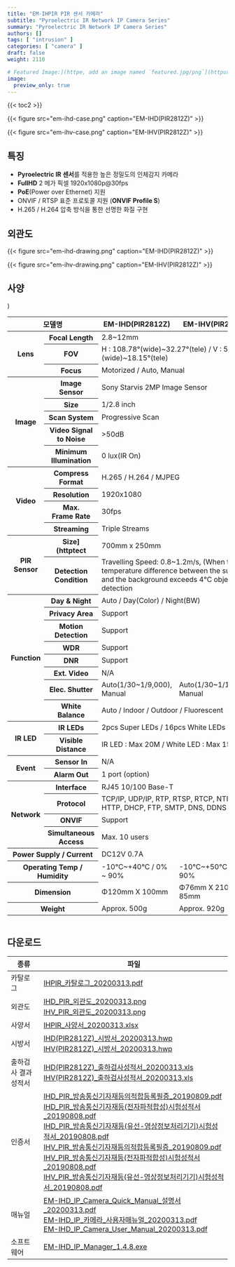 ```yaml
---
title: "EM-IHPIR PIR 센서 카메라"
subtitle: "Pyroelectric IR Network IP Camera Series"
summary: "Pyroelectric IR Network IP Camera Series"
authors: []
tags: [ "intrusion" ]
categories: [ "camera" ]
draft: false
weight: 2110

# Featured Image:](httpe, add an image named `featured.jpg/png`](httpur page's folder.)
image:
  preview_only: true
---
```


{{< toc2 >}}

<div class="container">
<div class="row justify-content-center align-items-end">
<div class="col-sm-6">

{{< figure src="em-ihd-case.png" caption="EM-IHD(PIR2812Z)" >}}

</div>
<div class="col-sm-6">

{{< figure src="em-ihv-case.png" caption="EM-IHV(PIR2812Z)" >}}

</div>
</div>
</div>

## 특징

- **Pyroelectric IR 센서**를 적용한 높은 정밀도의 인체감지 카메라
- **FullHD** 2 메가 픽셀 1920x1080p@30fps
- **PoE**(Power over Ethernet) 지원
- ONVIF / RTSP 표준 프로토콜 지원 (**ONVIF Profile S**)
- H.265 / H.264 압축 방식을 통한 선명한 화질 구현

## 외관도

<div class="container">
<div class="row justify-content-center align-items-end">
<div class="col-sm-6">

{{< figure src="em-ihd-drawing.png" caption="EM-IHD(PIR2812Z)" >}}

</div>
<div class="col-sm-6">

{{< figure src="em-ihv-drawing.png" caption="EM-IHV(PIR2812Z)" >}}

</div>
</div>
</div>

## 사양

<div style="overflow-x: auto">
<table class="spec">
<thead>
<tr>
<th colspan="2">모델명</th>
<th>EM-IHD(PIR2812Z)</th>
<th>EM-IHV(PIR2812Z)</th>
</tr>
</thead>
<tbody>
<tr>
<th rowspan="3">Lens</th>
<th>Focal Length</th>
<td colspan="2">2.8~12mm</td>
</tr>
<tr>
<th>FOV</th>
<td colspan="2">H : 108.78°(wide)~32.27°(tele) / V : 57.22°(wide)~18.15°(tele)</td>
</tr>
<tr>
<th>Focus</th>
<td colspan="2">Motorized / Auto, Manual</td>
</tr>
<tr>
<th rowspan="5">Image</th>
<th>Image Sensor</th>
<td colspan="2">Sony Starvis 2MP Image Sensor</td>
</tr>
<tr>
<th>Size</th>
<td colspan="2">1/2.8 inch</td>
</tr>
<tr>
<th>Scan System</th>
<td colspan="2">Progressive Scan</td>
</tr>
<tr>
<th>Video Signal<br>to Noise</th>
<td colspan="2">&gt;50dB</td>
</tr>
<tr>
<th>Minimum<br>Illumination</th>
<td colspan="2">0 lux(IR On)</td>
</tr>
<tr>
<th rowspan="4">Video</th>
<th>Compress<br>Format</th>
<td colspan="2">H.265 / H.264 / MJPEG</td>
</tr>
<tr>
<th>Resolution</th>
<td colspan="2">1920x1080</td>
</tr>
<tr>
<th>Max.<br>Frame Rate</th>
<td colspan="2">30fps</td>
</tr>
<tr>
<th>Streaming</th>
<td colspan="2">Triple Streams</td>
</tr>
<tr>
<th rowspan="2">PIR<br>Sensor</th>
<th>Size](httptect</th>)
<td colspan="2">700mm x 250mm</td>
</tr>
<tr>
<th>Detection<br>Condition</th>
<td colspan="2">Travelling Speed: 0.8~1.2m/s, (When the temperature difference between the subject and the background exceeds 4℃ object detection</td>
</tr>
<tr>
<th rowspan="8">Function</th>
<th>Day & Night</th>
<td colspan="2">Auto / Day(Color) / Night(BW)</td>
</tr>
<tr>
<th>Privacy Area</th>
<td colspan="2">Support</td>
</tr>
<tr>
<th>Motion<br>Detection</th>
<td colspan="2">Support</td>
</tr>
<tr>
<th>WDR</th>
<td colspan="2">Support</td>
</tr>
<tr>
<th>DNR</th>
<td colspan="2">Support</td>
</tr>
<tr>
<th>Ext. Video</th>
<td colspan="2">N/A</td>
</tr>
<tr>
<th>Elec. Shutter</th>
<td>Auto(1/30~1/9,000), Manual</td>
<td>Auto(1/30~1/15,000), Manual</td>
</tr>
<tr>
<th>White Balance</th>
<td colspan="2">Auto / Indoor / Outdoor / Fluorescent</td>
</tr>
<tr>
<th rowspan="2">IR LED</th>
<th>IR LEDs</th>
<td colspan="2">2pcs Super LEDs / 16pcs White LEDs</td>
</tr>
<tr>
<th>Visible<br>Distance</th>
<td colspan="2">IR LED : Max 20M / White LED : Max 15M</td>
</tr>
<tr>
<th rowspan="2">Event</th>
<th>Sensor In</th>
<td colspan="2">N/A</td>
</tr>
<tr>
<th>Alarm Out</th>
<td colspan="2">1 port (option)</td>
</tr>
<tr>
<th rowspan="4">Network</th>
<th>Interface</th>
<td colspan="2">RJ45 10/100 Base-T</td>
</tr>
<tr>
<th>Protocol</th>
<td colspan="2">TCP/IP, UDP/IP, RTP, RTSP, RTCP, NTP, HTTP, DHCP, FTP, SMTP, DNS, DDNS</td>
</tr>
<tr>
<th>ONVIF</th>
<td colspan="2">Support</td>
</tr>
<tr>
<th>Simultaneous<br>Access</th>
<td colspan="2">Max. 10 users</td>
</tr>
<tr>
<th colspan="2">Power Supply / Current</th>
<td colspan="2">DC12V 0.7A</td>
</tr>
<tr>
<th colspan="2">Operating Temp / Humidity</th>
<td>-10℃~+40℃ / 0% ~ 90%</td>
<td>-10℃~+50℃ / 0% ~ 90%</td>
</tr>
<tr>
<th colspan="2">Dimension</th>
<td>Φ120mm X 100mm</td>
<td>Φ76mm X 210mm X 85mm</td>
</tr>
<tr>
<th colspan="2">Weight</th>
<td>Approx. 500g</td>
<td>Approx. 920g</td>
</tr>
</tbody>
</table>
</div>

## 다운로드

종류 | 파일
---- | ----
카탈로그 | [IHPIR_카탈로그_20200313.pdf](https://www.emstone.com/data/sales/ko/IHPIR_카탈로그_20200313.pdf)
외관도 | [IHD_PIR_외관도_20200313.png](https://www.emstone.com/data/sales/ko/IHD_PIR_외관도_20200313.png)<br>[IHV_PIR_외관도_20200313.png](https://www.emstone.com/data/sales/ko/IHV_PIR_외관도_20200313.png)
사양서 | [IHPIR_사양서_20200313.xlsx](https://www.emstone.com/data/sales/ko/IHPIR_사양서_20200313.xlsx)
시방서 | [IHD(PIR2812Z)_시방서_20200313.hwp](https://www.emstone.com/data/sales/ko/IHD(PIR2812Z)_시방서_20200313.hwp)<br>[IHV(PIR2812Z)_시방서_20200313.hwp](https://www.emstone.com/data/sales/ko/IHV(PIR2812Z)_시방서_20200313.hwp)
출하검사 결과 성적서 | [IHD(PIR2812Z)_출하검사성적서_20200313.xls](https://www.emstone.com/data/sales/ko/IHD(PIR2812Z)_출하검사성적서_20200313.xls)<br>[IHV(PIR2812Z)_출하검사성적서_20200313.xls](https://www.emstone.com/data/sales/ko/IHV(PIR2812Z)_출하검사성적서_20200313.xls)
인증서 | [IHD_PIR_방송통신기자재등의적합등록필증_20190809.pdf](https://www.emstone.com/data/sales/ko/IHD_PIR_방송통신기자재등의적합등록필증_20190809.pdf)<br>[IHD_PIR_방송통신기자재등(전자파적합성)시험성적서_20190808.pdf](https://www.emstone.com/data/sales/ko/IHD_PIR_방송통신기자재등(전자파적합성)시험성적서_20190808.pdf)<br>[IHD_PIR_방송통신기자재등(유선-영상정보처리기기)시험성적서_20190808.pdf](https://www.emstone.com/data/sales/ko/IHD_PIR_방송통신기자재등(유선-영상정보처리기기)시험성적서_20190808.pdf)<br>[IHV_PIR_방송통신기자재등의적합등록필증_20190809.pdf](https://www.emstone.com/data/sales/ko/IHV_PIR_방송통신기자재등의적합등록필증_20190809.pdf)<br>[IHV_PIR_방송통신기자재등(전자파적합성)시험성적서_20190808.pdf](https://www.emstone.com/data/sales/ko/IHV_PIR_방송통신기자재등(전자파적합성)시험성적서_20190808.pdf)<br>[IHV_PIR_방송통신기자재등(유선-영상정보처리기기)시험성적서_20190808.pdf](https://www.emstone.com/data/sales/ko/IHV_PIR_방송통신기자재등(유선-영상정보처리기기)시험성적서_20190808.pdf)
매뉴얼 | [EM-IHD_IP_Camera_Quick_Manual_설명서_20200313.pdf](https://www.emstone.com/data/sales/ko/EM-IHD_IP_Camera_Quick_Manual_설명서_20200313.pdf)<br>[EM-IHD_IP_카메라_사용자매뉴얼_20200313.pdf](https://www.emstone.com/data/sales/ko/EM-IHD_IP_카메라_사용자매뉴얼_20200313.pdf)<br>[EM-IHD_IP_Camera_User_Manual_20200313.pdf](https://www.emstone.com/data/sales/ko/EM-IHD_IP_Camera_User_Manual_20200313.pdf)
소프트웨어 | [EM-IHD_IP_Manager_1.4.8.exe](https://www.emstone.com/data/sales/ko/EM-IHD_IP_Manager_1.4.8.exe)
